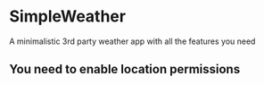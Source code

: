 # SimpleWeather
A minimalistic 3rd party weather app with all the features you need

## You need to enable location permissions
